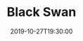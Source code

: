 ---
layout: screening

date: 2019-10-27T19:30:00
location: 03 MS 01 (TBC)

title: Black Swan
year: 2010
runtime: 1h 48m
backdrop: /uploads/black-swan-backdrop.jpg
poster: /uploads/black-swan-poster.jpg
trailer: https://www.youtube.com/watch?v=5jaI1XOB-bs
overview: A journey through the psyche of a young ballerina whose starring role as the duplicitous swan queen turns out to be a part for which she becomes frighteningly perfect.
genres:
  - Drama
  - Thriller
director: Darren Aronofsky
cast:
  - Natalie Portman
  - Mila Kunis
  - Vincent Cassel
---